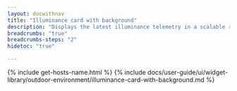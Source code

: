 ```yaml
---
layout: docwithnav
title: "Illuminance card with background"
description: "Displays the latest illuminance telemetry in a scalable rectangle card with the background image."
breadcrumbs: "true"
breadcrumbs-steps: "2"
hidetoc: "true"

---
```

{% include get-hosts-name.html %}
{% include docs/user-guide/ui/widget-library/outdoor-environment/illuminance-card-with-background.md %}
